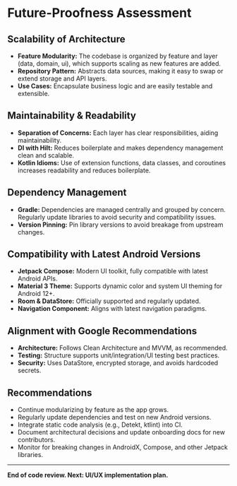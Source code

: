# Future-Proofness Assessment

## Scalability of Architecture
- **Feature Modularity:** The codebase is organized by feature and layer (data, domain, ui), which supports scaling as new features are added.
- **Repository Pattern:** Abstracts data sources, making it easy to swap or extend storage and API layers.
- **Use Cases:** Encapsulate business logic and are easily testable and extensible.

## Maintainability & Readability
- **Separation of Concerns:** Each layer has clear responsibilities, aiding maintainability.
- **DI with Hilt:** Reduces boilerplate and makes dependency management clean and scalable.
- **Kotlin Idioms:** Use of extension functions, data classes, and coroutines increases readability and reduces boilerplate.

## Dependency Management
- **Gradle:** Dependencies are managed centrally and grouped by concern. Regularly update libraries to avoid security and compatibility issues.
- **Version Pinning:** Pin library versions to avoid breakage from upstream changes.

## Compatibility with Latest Android Versions
- **Jetpack Compose:** Modern UI toolkit, fully compatible with latest Android APIs.
- **Material 3 Theme:** Supports dynamic color and system UI theming for Android 12+.
- **Room & DataStore:** Officially supported and regularly updated.
- **Navigation Component:** Aligns with latest navigation paradigms.

## Alignment with Google Recommendations
- **Architecture:** Follows Clean Architecture and MVVM, as recommended.
- **Testing:** Structure supports unit/integration/UI testing best practices.
- **Security:** Uses DataStore, encrypted storage, and avoids hardcoded secrets.

## Recommendations
- Continue modularizing by feature as the app grows.
- Regularly update dependencies and test on new Android versions.
- Integrate static code analysis (e.g., Detekt, ktlint) into CI.
- Document architectural decisions and update onboarding docs for new contributors.
- Monitor for breaking changes in AndroidX, Compose, and other Jetpack libraries.

---

**End of code review. Next: UI/UX implementation plan.**

